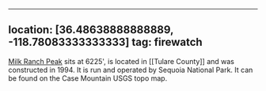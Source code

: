 
---
location: [36.48638888888889, -118.78083333333333]
tag: firewatch
---

[Milk Ranch Peak](http://www.peakbagging.com/CALookoutPhotos/MilkRanchPk.html) sits at 6225', is located in [[Tulare County]] and was constructed in 1994. It is run and operated by Sequoia National Park. It can be found on the Case Mountain USGS topo map.

